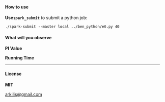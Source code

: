 #### How to use

__Use`spark_submit`__ to submit a python job:

    ./spark-submit --master local ../ben_python/e0.py 40

#### What will you observe


__PI Value__

__Running Time__

----
#### License
__MIT__

[arkilis@gmail.com](mailto:arkilis@gmail.com)



